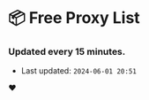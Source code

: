 # :package: Free Proxy List
### Updated every 15 minutes.

- Last updated: `2024-06-01 20:51`

:heart:
